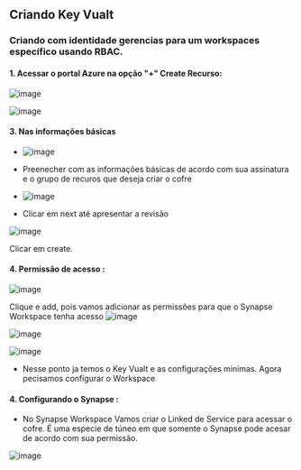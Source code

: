 
## Criando Key Vualt

### Criando com identidade gerencias para um workspaces específico usando RBAC.


#### 1. Acessar o portal Azure  na opção "+"  Create Recurso:

 ![image](https://github.com/user-attachments/assets/1cc7a0ea-c377-4f9b-b7c2-a64692cd7035)

 ![image](https://github.com/user-attachments/assets/4cd2e7f0-219a-4a08-97e2-76884d9e4236)


#### 3. Nas informações básicas 

- ![image](https://github.com/user-attachments/assets/c3b765e8-1892-4b3d-b5aa-85d9207b8922)


- Preenecher com as informações básicas de acordo com sua assinatura e o grupo de recuros que deseja criar o cofre 

- ![image](https://github.com/user-attachments/assets/84c92358-243e-49b2-aaab-5f232eefca73)

- Clicar em next até apresentar a revisão 

![image](https://github.com/user-attachments/assets/89667dc1-6408-4325-905c-bb62f9dc9bc2)

Clicar em create.



#### 4. Permissão de acesso :

![image](https://github.com/user-attachments/assets/1b9a7727-d049-4508-8477-374b743b6346)

Clique e add, pois vamos adicionar as permissões para que o Synapse Workspace tenha acesso 
![image](https://github.com/user-attachments/assets/a1d9133f-f7fe-4612-bf4a-dbef4bb58971)

![image](https://github.com/user-attachments/assets/bfc56bbb-78cd-4f6d-874e-32e11225075c)

![image](https://github.com/user-attachments/assets/72bfd847-24d8-465e-a82e-64367f05b02e)

- Nesse ponto ja temos o Key Vualt e as configurações minimas. Agora pecisamos configurar o Workspace 


#### 4. Configurando o Synapse :

- No Synapse Workspace Vamos criar o Linked de Service para acessar o cofre. É uma especie de túneo em que somente o Synapse pode acesar de acordo com sua permissão.

![image](https://github.com/user-attachments/assets/254d8ff3-a319-4745-b402-3e40855a3da3)
